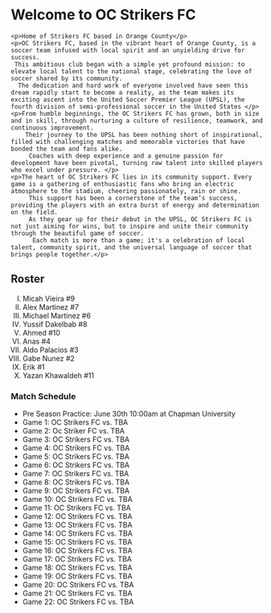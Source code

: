 <!DOCTYPE html>
<html>
<head>
    <title> OC Strikers FC</title>
</head>
<body>
    <h1>Welcome to OC Strikers FC</h1>

    <p>Home of Strikers FC based in Orange County</p>
    <p>OC Strikers FC, based in the vibrant heart of Orange County, is a soccer team infused with local spirit and an unyielding drive for success.
     This ambitious club began with a simple yet profound mission: to elevate local talent to the national stage, celebrating the love of soccer shared by its community.
      The dedication and hard work of everyone involved have seen this dream rapidly start to become a reality, as the team makes its exciting ascent into the United Soccer Premier League (UPSL), the fourth division of semi-professional soccer in the United States </p>
    <p>From humble beginnings, the OC Strikers FC has grown, both in size and in skill, through nurturing a culture of resilience, teamwork, and continuous improvement. 
        Their journey to the UPSL has been nothing short of inspirational, filled with challenging matches and memorable victories that have bonded the team and fans alike.
         Coaches with deep experience and a genuine passion for development have been pivotal, turning raw talent into skilled players who excel under pressure. </p>  
    <p>The heart of OC Strikers FC lies in its community support. Every game is a gathering of enthusiastic fans who bring an electric atmosphere to the stadium, cheering passionately, rain or shine.
         This support has been a cornerstone of the team’s success, providing the players with an extra burst of energy and determination on the field. 
         As they gear up for their debut in the UPSL, OC Strikers FC is not just aiming for wins, but to inspire and unite their community through the beautiful game of soccer.
          Each match is more than a game; it's a celebration of local talent, community spirit, and the universal language of soccer that brings people together.</p>     

</body>
</html>

<html>
<head>
    <title>Roster</title>
</head>
<body>

<h2>Roster</h2>

<ol type="I">
    <li>Micah Vieira #9</li>
    <li>Alex Martinez #7</li>
    <li>Michael Martinez  #6</li>
    <li>Yussif Dakelbab #8</li>
    <li>Ahmed  #10</li>
    <li>Anas #4</li>
    <li>Aldo Palacios #3</li>
    <li>Gabe Nunez #2</li>
    <li>Erik #1</li>
    <li>Yazan Khawaldeh #11</li>
</ol>
</body>

</html>

<html>
<head>
    <title>Match Schedule</title>
</head>
<body>

<h3>Match Schedule</h3>

<ul class="no bullets">
    <li>Pre Season Practice: June 30th 10:00am at Chapman University</li>
    <li>Game 1: OC Strikers FC vs. TBA </li>
    <li>Game 2: Oc Striker FC vs. TBA</li>
    <li>Game 3: OC Strikers FC vs. TBA</li>
    <li>Game 4: OC Strikers FC vs. TBA</li>
    <li>Game 5: OC Strikers FC vs. TBA</li>
    <li>Game 6: OC Strikers FC vs. TBA</li>
    <li>Game 7: OC Strikers FC vs. TBA</li>
    <li>Game 8: OC Strikers FC vs. TBA</li>
    <li>Game 9: OC Strikers FC vs. TBA</li>
    <li>Game 10: OC Strikers FC vs. TBA</li>
    <li>Game 11: OC Strikers FC vs. TBA</li>
    <li>Game 12: OC Strikers FC vs. TBA</li>
    <li>Game 13: OC Strikers FC vs. TBA</li>
    <li>Game 14: OC Strikers FC vs. TBA</li>
    <li>Game 15: OC Strikers FC vs. TBA</li>
    <li>Game 16: OC Strikers FC vs. TBA</li>
    <li>Game 17: OC Strikers FC vs. TBA</li>
    <li>Game 18: OC Strikers FC vs. TBA</li>
    <li>Game 19: OC Strikers FC vs. TBA</li>
    <li>Game 20: OC Strikers FC vs. TBA</li>
    <li>Game 21: OC Strikers FC vs. TBA</li>
    <li>Game 22: OC Strikers FC vs. TBA</li>
</ul>

</body>
</html>
